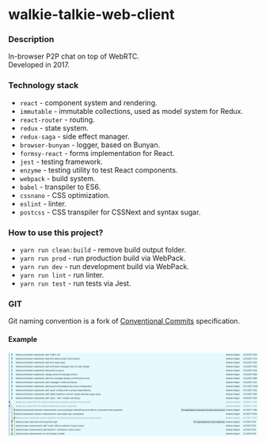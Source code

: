 # walkie-talkie-web-client

### Description
In-browser P2P chat on top of WebRTC.\
Developed in 2017.

### Technology stack
* `react` - component system and rendering.
* `immutable` - immutable collections, used as model system for Redux.
* `react-router` - routing.
* `redux` - state system.
* `redux-saga` - side effect manager.
* `browser-bunyan` - logger, based on Bunyan.
* `formsy-react` - forms implementation for React.
* `jest` - testing framework.
* `enzyme` - testing utility to test React components.
* `webpack` - build system.
* `babel` - transpiler to ES6.
* `cssnano` - CSS optimization.
* `eslint` - linter.
* `postcss` - CSS transpiler for CSSNext and syntax sugar.

### How to use this project?
* `yarn run clean:build` - remove build output folder.
* `yarn run prod` - run production build via WebPack.
* `yarn run dev` - run development build via WebPack.
* `yarn run lint` - run linter.
* `yarn run test` - run tests via Jest.

### GIT
Git naming convention is a fork of [Conventional Commits](https://www.conventionalcommits.org/) specification.

#### Example
![example](./Git%20Conventional%20Example.png)